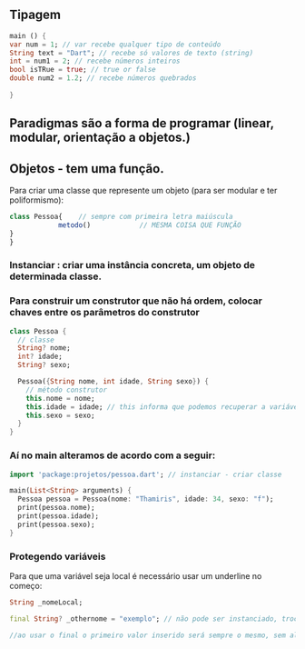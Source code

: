 ## Tipagem

```dart
main () {
var num = 1; // var recebe qualquer tipo de conteúdo
String text = "Dart"; // recebe só valores de texto (string)
int = num1 = 2; // recebe números inteiros
bool isTRue = true; // true or false
double num2 = 1.2; // recebe números quebrados
	
}

```

## Paradigmas são a forma de programar (linear, modular, orientação a objetos.)

## Objetos - tem uma função.

Para criar uma classe que represente um objeto (para ser modular e ter poliformismo): 

```jsx
class Pessoa{    // sempre com primeira letra maiúscula
			metodo()            // MESMA COISA QUE FUNÇÃO
}
}
```

### Instanciar : criar uma instância concreta, um objeto de determinada classe.

### Para construir um construtor que não há ordem, colocar chaves entre os parâmetros do construtor

```dart
class Pessoa {
  // classe
  String? nome;
  int? idade;
  String? sexo;

  Pessoa({String nome, int idade, String sexo}) {
    // método construtor
    this.nome = nome;
    this.idade = idade; // this informa que podemos recuperar a variável de forma global
    this.sexo = sexo;
  }
}
```

### Aí no main alteramos de acordo com a seguir:

```dart
import 'package:projetos/pessoa.dart'; // instanciar - criar classe

main(List<String> arguments) {
  Pessoa pessoa = Pessoa(nome: "Thamiris", idade: 34, sexo: "f");
  print(pessoa.nome);
  print(pessoa.idade);
  print(pessoa.sexo);
}
```

### Protegendo variáveis

Para que uma variável seja local é necessário usar um underline no começo:

```dart
String _nomeLocal;

final String? _othernome = "exemplo"; // não pode ser instanciado, troca de valor indisponível

//ao usar o final o primeiro valor inserido será sempre o mesmo, sem alteração.
```
